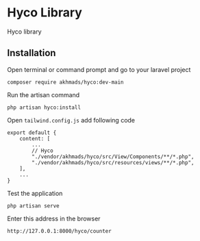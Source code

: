 # Hyco Library

Hyco library

## Installation

Open terminal or command prompt and go to your laravel project

```
composer require akhmads/hyco:dev-main
```

Run the artisan command

```
php artisan hyco:install
```

Open `tailwind.config.js` add following code

```
export default {
    content: [
        ...
        // Hyco
        "./vendor/akhmads/hyco/src/View/Components/**/*.php",
        "./vendor/akhmads/hyco/src/resources/views/**/*.php",
    ],
    ...
}
```

Test the application

```
php artisan serve
```

Enter this address in the browser

```
http://127.0.0.1:8000/hyco/counter
```
